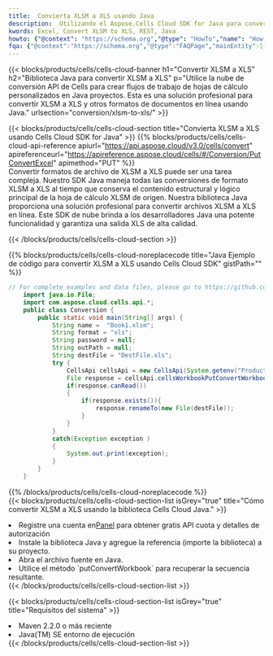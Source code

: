 ```yaml
---
title:  Convierta XLSM a XLS usando Java
description:  Utilizando el Aspose.Cells Cloud SDK for Java para convertir un archivo de formato XLSM a un archivo de formato XLS.
kwords: Excel, Convert XLSM to XLS, REST, Java
howto: {"@context": "https://schema.org","@type": "HowTo","name": "How to convert XLSM to XLS using the Cells Cloud Java library.","description": "How to convert XLSM to XLS using the Cells Cloud Java library.","image": {"@type": "ImageObject"},"url": "/java/conversion/xlsm-to-xls/","step": [{ "@type": "HowToStep","name": "How to convert XLSM to XLS using the Cells Cloud Java library. step 1", "image": {"@type": "ImageObject",},"url": "/java/conversion/xlsm-to-xls/","text": "Register an account at <a href='https://dashboard.aspose.cloud/'>Dashboard</a> to get free API quota & authorization details",},{ "@type": "HowToStep","name": "How to convert XLSM to XLS using the Cells Cloud Java library. step 1", "image": {"@type": "ImageObject",},"url": "/java/conversion/xlsm-to-xls/","text": "Install Java library and add the reference (import the library) to your project.",},{ "@type": "HowToStep","name": "How to convert XLSM to XLS using the Cells Cloud Java library. step 1", "image": {"@type": "ImageObject",},"url": "/java/conversion/xlsm-to-xls/","text": "Open the source file in Java.",},{ "@type": "HowToStep","name": "How to convert XLSM to XLS using the Cells Cloud Java library. step 1", "image": {"@type": "ImageObject",},"url": "/java/conversion/xlsm-to-xls/","text": "Use the `putConvertWorkbook` method to retrieve the resulting stream.",}, ],"supply": {"@type": "HowToSupply","name": "document"},"tool": [{"@type": "HowToTool","name": "IntelliJ IDEA, Visual Studio Code, Eclipse"},{"@type": "HowToTool","name": "Aspose Cells"}],"totalTime": "PT6M"}
fqa: {"@context":"https://schema.org","@type":"FAQPage","mainEntity":[{"@type":"Question","name":"Why convert file formats in C# using REST API?","acceptedAnswer":{"@type":"Answer","text":"Documents are encoded in many ways, and some files may be incompatible with the software you use. To open and read such files, just convert them to appropriate file formats.<br/><ol><li>Install .NET SDK and add the reference (import the library) to your project.</li><li>Open the source file in C# using REST API.</li><li>Call the PutConvertWorkbookRequest() method, passing an output filename with required extension.</li><li>Get the result of conversion as a separate file.</li></ol>"}},{"@type":"Question","name":"What file formats can I convert with your C# library?","acceptedAnswer":{"@type":"Answer","text":"We support a variety of file formats for conversion using .NET library, including XLSX, Excel, xls , PDF, CSV, HTML, Markdown, XML, PNG, JPG, TIFF, Json, TXT and many more."}},{"@type":"Question","name":"What is the maximum allowed file size for conversion using this .NET library?","acceptedAnswer":{"@type":"Answer","text":"There are no file size limits for format conversions using .NET library."}}]}
---
```

{{< blocks/products/cells/cells-cloud-banner h1="Convertir XLSM a XLS" h2="Biblioteca Java para convertir XLSM a XLS" p="Utilice la nube de conversión API de Cells para crear flujos de trabajo de hojas de cálculo personalizados en Java proyectos. Esta es una solución profesional para convertir XLSM a XLS y otros formatos de documentos en línea usando Java." urlsection="conversion/xlsm-to-xls/" >}}

{{< blocks/products/cells/cells-cloud-section title="Convierta XLSM a XLS usando Cells Cloud SDK for Java" >}}
{{% blocks/products/cells/cells-cloud-api-reference apiurl="https://api.aspose.cloud/v3.0/cells/convert" apireferenceurl="https://apireference.aspose.cloud/cells/#/Conversion/PutConvertExcel" apimethod="PUT" %}}
<br/>
Convertir formatos de archivo de XLSM a XLS puede ser una tarea compleja. Nuestro SDK Java maneja todas las conversiones de formato XLSM a XLS al tiempo que conserva el contenido estructural y lógico principal de la hoja de cálculo XLSM de origen. Nuestra biblioteca Java proporciona una solución profesional para convertir archivos XLSM a XLS en línea. Este SDK de nube brinda a los desarrolladores Java una potente funcionalidad y garantiza una salida XLS de alta calidad.

{{< /blocks/products/cells/cells-cloud-section >}}

{{% blocks/products/cells/cells-cloud-noreplacecode title="Java Ejemplo de código para convertir XLSM a XLS usando Cells Cloud SDK" gistPath="" %}}
 
```java
// For complete examples and data files, please go to https://github.com/aspose-cells-cloud/aspose-cells-cloud-java/
    import java.io.File;
    import com.aspose.cloud.cells.api.*;
    public class Conversion {
        public static void main(String[] args) {
            String name =  "Book1.xlsm";
            String format = "xls";
            String password = null;
            String outPath = null;
            String destFile = "DestFile.xls";
            try {
                CellsApi cellsApi = new CellsApi(System.getenv("ProductClientId"), System.getenv("ProductClientSecret"));
                File response = cellsApi.cellsWorkbookPutConvertWorkbook(new File(name), format, password, outPath, null,null);            
                if(response.canRead())
                {
                    if(response.exists()){
                        response.renameTo(new File(destFile));
                    }                
                }
            }
            catch(Exception exception )
            {
                System.out.print(exception);
            }
        }
    }
```
 
{{% /blocks/products/cells/cells-cloud-noreplacecode %}}
<br/>
{{< blocks/products/cells/cells-cloud-section-list isGrey="true" title="Cómo convertir XLSM a XLS usando la biblioteca Cells Cloud Java." >}}
<li> Registre una cuenta en<a href="https://dashboard.aspose.cloud/">Panel</a> para obtener gratis API cuota y detalles de autorización</li>
<li>Instale la biblioteca Java y agregue la referencia (importe la biblioteca) a su proyecto.</li>
<li>Abra el archivo fuente en Java.</li>
<li>Utilice el método `putConvertWorkbook` para recuperar la secuencia resultante.</li>
{{< /blocks/products/cells/cells-cloud-section-list >}}

{{< blocks/products/cells/cells-cloud-section-list isGrey="true" title="Requisitos del sistema" >}}
<li>Maven 2.2.0 o más reciente</li>
<li>Java(TM) SE entorno de ejecución</li>
{{< /blocks/products/cells/cells-cloud-section-list >}}
